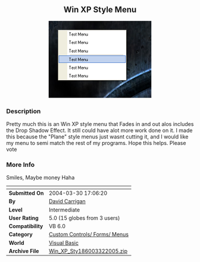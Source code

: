 ﻿<div align="center">

## Win XP Style Menu

<img src="PIC2005321825434759.jpg">
</div>

### Description

Pretty much this is an Win XP style menu that Fades in and out alos includes the Drop Shadow Effect. It still could have alot more work done on it. I made this because the "Plane" style menus just wasnt cutting it, and I would like my menu to semi match the rest of my programs. Hope this helps. Please vote
 
### More Info
 
Smiles, Maybe money Haha


<span>             |<span>
---                |---
**Submitted On**   |2004-03-30 17:06:20
**By**             |[David Carrigan](https://github.com/Planet-Source-Code/PSCIndex/blob/master/ByAuthor/david-carrigan.md)
**Level**          |Intermediate
**User Rating**    |5.0 (15 globes from 3 users)
**Compatibility**  |VB 6\.0
**Category**       |[Custom Controls/ Forms/  Menus](https://github.com/Planet-Source-Code/PSCIndex/blob/master/ByCategory/custom-controls-forms-menus__1-4.md)
**World**          |[Visual Basic](https://github.com/Planet-Source-Code/PSCIndex/blob/master/ByWorld/visual-basic.md)
**Archive File**   |[Win\_XP\_Sty186003322005\.zip](https://github.com/Planet-Source-Code/david-carrigan-win-xp-style-menu__1-59261/archive/master.zip)








